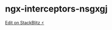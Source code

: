 # ngx-interceptors-nsgxgj

[Edit on StackBlitz ⚡️](https://stackblitz.com/edit/ngx-interceptors-nsgxgj)